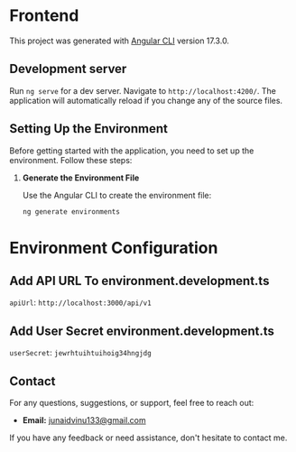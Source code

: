 # Frontend

This project was generated with [Angular CLI](https://github.com/angular/angular-cli) version 17.3.0.

## Development server

Run `ng serve` for a dev server. Navigate to `http://localhost:4200/`. The application will automatically reload if you change any of the source files.

## Setting Up the Environment

Before getting started with the application, you need to set up the environment. Follow these steps:

1. **Generate the Environment File**

   Use the Angular CLI to create the environment file:

   ```bash
   ng generate environments

# Environment Configuration

## Add API URL To environment.development.ts
`apiUrl`: `http://localhost:3000/api/v1`

## Add User Secret environment.development.ts
`userSecret`: `jewrhtuihtuihoig34hngjdg`

## Contact

For any questions, suggestions, or support, feel free to reach out:

- **Email:** [junaidvinu133@gmail.com](mailto:junaidvinu133@gmail.com)



 If you have any feedback or need assistance, don't hesitate to contact me.

